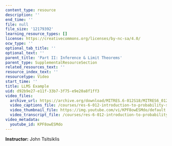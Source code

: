 ```yaml
---
content_type: resource
description: ''
end_time: ''
file: null
file_size: '12179392'
learning_resource_types: []
license: https://creativecommons.org/licenses/by-nc-sa/4.0/
ocw_type: ''
optional_tab_title: ''
optional_text: ''
parent_title: 'Part II: Inference & Limit Theorems'
parent_type: SupplementalResourceSection
related_resources_text: ''
resource_index_text: ''
resourcetype: Video
start_time: ''
title: LLMS Example
uid: d92b9e27-e11f-33b7-3f75-e9e20a8f1ff3
video_files:
  archive_url: https://archive.org/download/MITRES.6-012S18/MITRES6_012S18_L17-05_300k.mp4
  video_captions_file: /courses/res-6-012-introduction-to-probability-spring-2018/c42dab45b19b548da3147dea0e4df3c1_KPF8owESMdo.vtt
  video_thumbnail_file: https://img.youtube.com/vi/KPF8owESMdo/default.jpg
  video_transcript_file: /courses/res-6-012-introduction-to-probability-spring-2018/71c379aeb8216933cdebde24d4513228_KPF8owESMdo.pdf
video_metadata:
  youtube_id: KPF8owESMdo
---
```


**Instructor:** John Tsitsiklis

